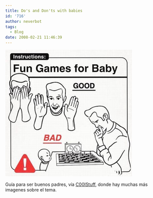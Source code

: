 ```yaml
---
title: Do's and Don'ts with babies
id: '716'
author: neverbot
tags:
  - Blog
date: 2008-02-21 11:46:39
---
```


![Fun games for baby](./dos-and-donts-with-babies/fun-games-for-baby.jpg "Fun games for baby")

Guía para ser buenos padres, vía [C00lStuff](http://www.c00lstuff.com/1133/Do_s_and_don_ts_with_babies/), donde hay muchas más imagenes sobre el tema.